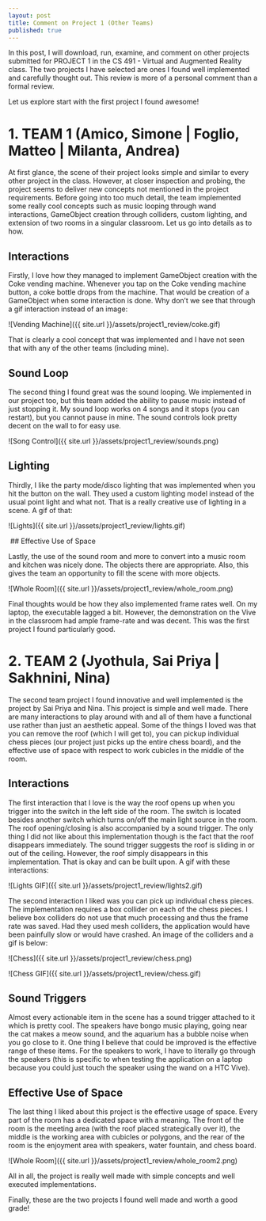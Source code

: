 ```yaml
---
layout: post
title: Comment on Project 1 (Other Teams)
published: true
---
```

In this post, I will download, run, examine, and comment on other projects submitted for PROJECT 1 in the CS 491 - Virtual and Augmented Reality class. The two projects I have selected are ones I found well implemented and carefully thought out. This review is more of a personal comment than a formal review.

Let us explore start with the first project I found awesome!

# 1. TEAM 1 (Amico, Simone | Foglio, Matteo | Milanta, Andrea)

At first glance, the scene of their project looks simple and similar to every other project in the class. However, at closer inspection and probing, the project seems to deliver new concepts not mentioned in the project requirements. Before going into too much detail, the team implemented some really cool concepts such as music looping through wand interactions, GameObject creation through colliders, custom lighting, and extension of two rooms in a singular classroom. Let us go into details as to how.

## Interactions

Firstly, I love how they managed to implement GameObject creation with the Coke vending machine. Whenever you tap on the Coke vending machine button, a coke bottle drops from the machine. That would be creation of a GameObject when some interaction is done. Why don’t we see that through a gif interaction instead of an image:

![Vending Machine]({{ site.url }}/assets/project1_review/coke.gif)

That is clearly a cool concept that was implemented and I have not seen that with any of the other teams (including mine).

## Sound Loop

The second thing I found great was the sound looping. We implemented in our project too, but this team added the ability to pause music instead of just stopping it. My sound loop works on 4 songs and it stops (you can restart), but you cannot pause in mine. The sound controls look pretty decent on the wall to for easy use.

![Song Control]({{ site.url }}/assets/project1_review/sounds.png)

## Lighting

Thirdly, I like the party mode/disco lighting that was implemented when you hit the button on the wall. They used a custom lighting model instead of the usual point light and what not. That is a really creative use of lighting in a scene. A gif of that:

![Lights]({{ site.url }}/assets/project1_review/lights.gif)

 ## Effective Use of Space

Lastly, the use of the sound room and more to convert into a music room and kitchen was nicely done. The objects there are appropriate. Also, this gives the team an opportunity to fill the scene with more objects.

![Whole Room]({{ site.url }}/assets/project1_review/whole_room.png)

Final thoughts would be how they also implemented frame rates well. On my laptop, the executable lagged a bit. However, the demonstration on the Vive in the classroom had ample frame-rate and was decent. This was the first project I found particularly good.

# 2. TEAM 2 (Jyothula, Sai Priya | Sakhnini, Nina)

The second team project I found innovative and well implemented is the project by Sai Priya and Nina. This project is simple and well made. There are many interactions to play around with and all of them have a functional use rather than just an aesthetic appeal. Some of the things I loved was that you can remove the roof (which I will get to), you can pickup individual chess pieces (our project just picks up the entire chess board), and the effective use of space with respect to work cubicles in the middle of the room.

## Interactions

The first interaction that I love is the way the roof opens up when you trigger into the switch in the left side of the room. The switch is located besides another switch which turns on/off the main light source in the room. The roof opening/closing is also accompanied by a sound trigger. The only thing I did not like about this implementation though is the fact that the roof disappears immediately. The sound trigger suggests the roof is sliding in or out of the ceiling. However, the roof simply disappears in this implementation. That is okay and can be built upon. A gif with these interactions:

![Lights GIF]({{ site.url }}/assets/project1_review/lights2.gif)

The second interaction I liked was you can pick up individual chess pieces. The implementation requires a box collider on each of the chess pieces. I believe box colliders do not use that much processing and thus the frame rate was saved. Had they used mesh colliders, the application would have been painfully slow or would have crashed. An image of the colliders and a gif is below:

![Chess]({{ site.url }}/assets/project1_review/chess.png)

![Chess GIF]({{ site.url }}/assets/project1_review/chess.gif)

## Sound Triggers

Almost every actionable item in the scene has a sound trigger attached to it which is pretty cool. The speakers have bongo music playing, going near the cat makes a meow sound, and the aquarium has a bubble noise when you go close to it. One thing I believe that could be improved is the effective range of these items. For the speakers to work, I have to literally go through the speakers (this is specific to when testing the application on a laptop because you could just touch the speaker using the wand on a HTC Vive).

## Effective Use of Space

The last thing I liked about this project is the effective usage of space. Every part of the room has a dedicated space with a meaning. The front of the room is the meeting area (with the roof placed strategically over it), the middle is the working area with cubicles or polygons, and the rear of the room is the enjoyment area with speakers, water fountain, and chess board.

![Whole Room]({{ site.url }}/assets/project1_review/whole_room2.png)

All in all, the project is really well made with simple concepts and well executed implementations.

Finally, these are the two projects I found well made and worth a good grade!
